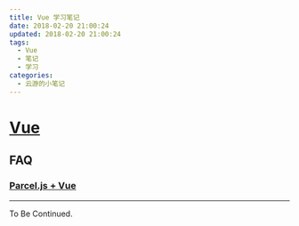 ```yaml
---
title: Vue 学习笔记
date: 2018-02-20 21:00:24
updated: 2018-02-20 21:00:24
tags:
  - Vue
  - 笔记
  - 学习
categories:
  - 云游的小笔记
---
```

# [Vue](https://cn.vuejs.org)

<!-- more -->

## FAQ

### [Parcel.js + Vue](https://yunyoujun.cn/note/vue-parcel-demo/)

---

To Be Continued.